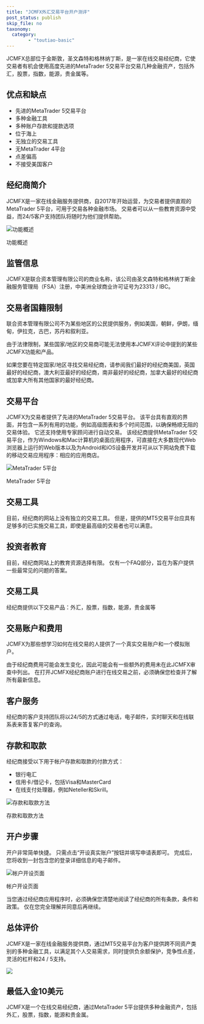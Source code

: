 ```yaml
---
title: "JCMFX外汇交易平台开户测评"
post_status: publish
skip_file: no
taxonomy:
  category:
        - "toutiao-basic"
---
```


JCMFX总部位于金斯敦，圣文森特和格林纳丁斯，是一家在线交易经纪商，它使交易者有机会使用高度先进的MetaTrader 5交易平台交易几种金融资产，包括外汇，股票，指数，能源，贵金属等。

## 优点和缺点

- 先进的MetaTrader 5交易平台
- 多种金融工具
- 多种账户存款和提款选项
- 位于海上
- 无独立的交易工具
- 无MetaTrader 4平台
- 点差偏高
- 不接受美国客户

## 经纪商简介

JCMFX是一家在线金融服务提供商，自2017年开始运营，为交易者提供直观的MetaTrader 5平台，可用于交易各种金融市场。 交易者可以从一些教育资源中受益，而24/5客户支持团队将随时为他们提供帮助。

![功能概述](https://cdn.fendou.la/funstoutiao/2020/11/JCMFX-Review-Features-Overview.jpg "功能概述")

功能概述

## 监管信息

JCMFX是联合资本管理有限公司的商业名称，该公司由圣文森特和格林纳丁斯金融服务管理局（FSA）注册，中美洲全球商业许可证号为23313 / IBC。

## 交易者国籍限制

联合资本管理有限公司不为某些地区的公民提供服务，例如美国，朝鲜，伊朗，缅甸，伊拉克，古巴，苏丹和叙利亚。

由于法律限制，某些国家/地区的交易商可能无法使用本JCMFX评论中提到的某些JCMFX功能和产品。

如果您要在特定国家/地区寻找交易经纪商，请参阅我们最好的经纪商美国，英国最好的经纪商，澳大利亚最好的经纪商，南非最好的经纪商，加拿大最好的经纪商或加拿大所有其他国家的最好经纪商。

## 交易平台

JCMFX为交易者提供了先进的MetaTrader 5交易平台。 该平台具有直观的界面，并包含一系列有用的功能，例如高级图表和多个时间范围，以确保畅顺无阻的交易体验。 它还支持使用专家顾问进行自动交易。 该经纪商提供MetaTrader 5交易平台，作为Windows和Mac计算机的桌面应用程序，可直接在大多数现代Web浏览器上运行的Web版本以及为Android和iOS设备开发并可从以下网站免费下载的移动交易应用程序：相应的应用商店。

![MetaTrader 5平台](https://cdn.fendou.la/funstoutiao/2020/11/JCMFX-Review-MetaTrader-5-Platform-1024x335.jpg "MetaTrader 5平台")

MetaTrader 5平台

## 交易工具

目前，经纪商的网站上没有独立的交易工具。 但是，提供的MT5交易平台应具有足够多的已实施交易工具，即使是最高级的交易者也可以满意。

## 投资者教育

目前，经纪商网站上的教育资源选择有限。 仅有一个FAQ部分，旨在为客户提供一些最常见的问题的答案。

## 交易工具

经纪商提供以下交易产品：外汇，股票，指数，能源，贵金属等

## 交易账户和费用

JCMFX为那些想学习如何在线交易的人提供了一个真实交易账户和一个模拟账户。

由于经纪商费用可能会发生变化，因此可能会有一些额外的费用未在此JCMFX审查中列出。 在打开JCMFX经纪商账户进行在线交易之前，必须确保您检查并了解所有最新信息。

## 客户服务

经纪商的客户支持团队将以24/5的方式通过电话，电子邮件，实时聊天和在线联系表来答复客户的查询。

## 存款和取款

经纪商接受以下用于帐户存款和取款的付款方式：

- 银行电汇
- 信用卡/借记卡，包括Visa和MasterCard
- 在线支付处理器，例如Neteller和Skrill。

![存款和取款方法](https://cdn.fendou.la/funstoutiao/2020/11/JCMFX-Review-Deposit-and-Withdrawal-Methods.jpg "存款和取款方法")

存款和取款方法

## 开户步骤

开户非常简单快捷。 只需点击“开设真实账户”按钮并填写申请表即可。 完成后，您将收到一封包含您的登录详细信息的电子邮件。

![帐户开设页面](https://cdn.fendou.la/funstoutiao/2020/11/JCMFX-Review-Account-Opening-Page-249x1024.jpg "帐户开设页面")

帐户开设页面

当您通过经纪商应用程序时，必须确保您清楚地阅读了经纪商的所有条款，条件和政策。 仅在您完全理解并同意后再继续。

## 总体评价

JCMFX是一家在线金融服务提供商，通过MT5交易平台为客户提供跨不同资产类别的多种金融工具，以满足其个人交易需求，同时提供负余额保护，竞争性点差，灵活的杠杆和24 / 5支持。

![](https://cdn.fendou.la/funstoutiao/2020/11/JCMFX-Logo.png)

## 最低入金10美元

JCMFX是一个在线交易经纪商，通过MetaTrader 5平台提供多种金融资产，包括外汇，股票，指数，能源和贵金属。
